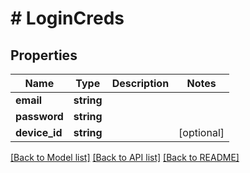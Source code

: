 # # LoginCreds

## Properties

Name | Type | Description | Notes
------------ | ------------- | ------------- | -------------
**email** | **string** |  |
**password** | **string** |  |
**device_id** | **string** |  | [optional]

[[Back to Model list]](../../README.md#models) [[Back to API list]](../../README.md#endpoints) [[Back to README]](../../README.md)
